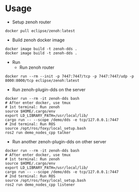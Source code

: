 # Usage

* Setup zenoh router

```
docker pull eclipse/zenoh:latest
```

* Build zenoh docker image

```
docker image build -t zenoh-dds .
docker image build -t zenoh-dds .
```

* Run
  - Run zenoh router
```
docker run --rm --init -p 7447:7447/tcp -p 7447:7447/udp -p 8000:8000/tcp eclipse/zenoh:latest
```
  - Run zenoh-plugin-dds on the server
```
docker run --rm -it zenoh-dds bash
# After enter docker, use tmux
# 1st terminal: Run zenoh
source $HOME/.cargo/env
export LD_LIBRARY_PATH=/usr/local/lib/
cargo run -- --scope /demo/dds -e tcp/127.0.0.1:7447
# 2nd terminal: Run ROS
source /opt/ros/foxy/local_setup.bash
ros2 run demo_nodes_cpp talker
```
  - Run another zenoh-plugin-dds on other server
```
docker run --rm -it zenoh-dds bash
# After enter docker, use tmux
# 1st terminal: Run zenoh
source $HOME/.cargo/env
export LD_LIBRARY_PATH=/usr/local/lib/
cargo run -- --scope /demo/dds -e tcp/127.0.0.1:7447
# 2nd terminal: Run ROS
source /opt/ros/foxy/local_setup.bash
ros2 run demo_nodes_cpp listener
```
